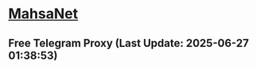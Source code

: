 
# [MahsaNet](https://t.me/mahsa_net)
## Free Telegram Proxy (Last Update: 2025-06-27 01:38:53)

    